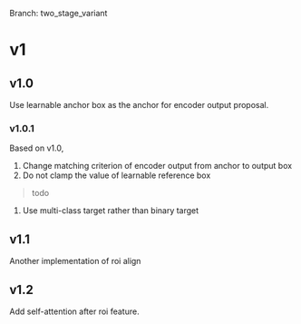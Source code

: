 Branch: two_stage_variant

# v1
## v1.0
Use learnable anchor box as the anchor for encoder output proposal.

### v1.0.1
Based on v1.0,
1. Change matching criterion of encoder output from anchor to output box
2. Do not clamp the value of learnable reference box

> todo
1. Use multi-class target rather than binary target

## v1.1
Another implementation of roi align


## v1.2
Add self-attention after roi feature.